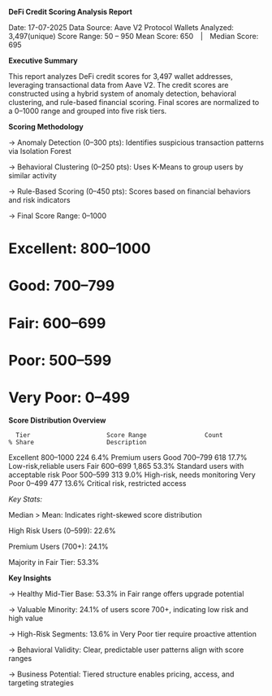 **DeFi Credit Scoring Analysis Report**

Date: 17-07-2025
Data Source: Aave V2 Protocol
Wallets Analyzed: 3,497(unique)
Score Range: 50 – 950
Mean Score: 650 | Median Score: 695

**Executive Summary**

This report analyzes DeFi credit scores for 3,497 wallet addresses, leveraging transactional data from Aave V2. The credit scores are constructed using a hybrid system of anomaly detection, behavioral clustering, and rule-based financial scoring. Final scores are normalized to a 0–1000 range and grouped into five risk tiers.

**Scoring Methodology**

-> Anomaly Detection (0–300 pts): Identifies suspicious transaction patterns via Isolation Forest

-> Behavioral Clustering (0–250 pts): Uses K-Means to group users by similar activity

-> Rule-Based Scoring (0–450 pts): Scores based on financial behaviors and risk indicators

-> Final Score Range: 0–1000

   # Excellent: 800–1000

   # Good: 700–799

   # Fair: 600–699

   # Poor: 500–599

   # Very Poor: 0–499

**Score Distribution Overview**

      Tier	                   Score Range                Count	                  % Share	                 Description
   Excellent	                800–1000	              224                     6.4%	                   Premium users
    Good	                    700–799                   618	                  17.7%                 Low-risk,reliable users
    Fair	                    600–699	                 1,865	                  53.3%          Standard users with acceptable risk
    Poor	                    500–599	                  313	                  9.0%             High-risk, needs monitoring
  Very Poor                   	0–499	                  477	                  13.6%	          Critical risk, restricted access

*Key Stats:*

Median > Mean: Indicates right-skewed score distribution

High Risk Users (0–599): 22.6%

Premium Users (700+): 24.1%

Majority in Fair Tier: 53.3%


**Key Insights**

-> Healthy Mid-Tier Base: 53.3% in Fair range offers upgrade potential

-> Valuable Minority: 24.1% of users score 700+, indicating low risk and high value

-> High-Risk Segments: 13.6% in Very Poor tier require proactive attention

-> Behavioral Validity: Clear, predictable user patterns align with score ranges

-> Business Potential: Tiered structure enables pricing, access, and targeting strategies
